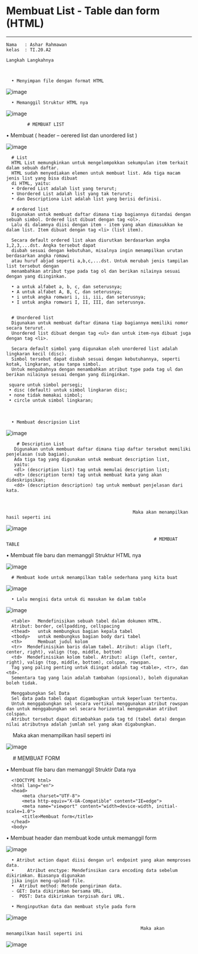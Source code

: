 # Membuat List - Table dan form (HTML)
   ----------------------------------------
    Nama   : Ashar Rahmawan
    kelas  : TI.20.A2

    Langkah Langkahnya 
    


      •	Menyimpan file dengan format HTML

 ![image](https://user-images.githubusercontent.com/72779594/160318882-ecaaefa9-cbb7-4e5c-af9d-7e8bddc6c3a4.png)



      •	Memanggil Struktur HTML nya 

 ![image](https://user-images.githubusercontent.com/72779594/160318899-09bb747c-620b-4730-a11f-2e870b132db5.png)


            # MEMBUAT LIST
            
  •	Membuat ( header – oerered list dan unordered list )

 ![image](https://user-images.githubusercontent.com/72779594/160318969-1085bdfa-8790-4622-a0a7-f772aefebefc.png)

 
      # List 
      HTML List memungkinkan untuk mengelompokkan sekumpulan item terkait dalam sebuah daftar.
      HTML sudah menyediakan elemen untuk membuat list. Ada tiga macam jenis list yang bisa dibuat
      di HTML, yaitu:
      • Ordered List adalah list yang terurut;
      • Unordered List adalah list yang tak terurut;
      • dan Descriptiona List adalah list yang berisi definisi.

      # ordered list 
      Digunakan untuk membuat daftar dimana tiap bagiannya ditandai dengan sebuah simbol. Ordered list dibuat dengan tag <ol>. 
      Lalu di dalamnya diisi dengan item - item yang akan dimasukkan ke dalam list. Item dibuat dengan tag <li> (list item).

      Secara default ordered list akan diurutkan berdasarkan angka 1,2,3,...dst. Angka tersebut dapat
      diubah sesuai dengan kebutuhan, misalnya ingin menampilkan urutan berdasarkan angka romawi
      atau huruf abjad seperti a,b,c,...dst. Untuk merubah jenis tampilan list tersebut dengan
      menambahkan atribut type pada tag ol dan berikan nilainya sesuai dengan yang diinginkan.

      • a untuk alfabet a, b, c, dan seterusnya;
      • A untuk alfabet A, B, C, dan seterusnya;
      • i untuk angka romwari i, ii, iii, dan seterusnya;
      • I untuk angka romwari I, II, III, dan seterusnya.


      # Unordered list 
      Digunakan untuk membuat daftar dimana tiap bagiannya memiliki nomor secara terurut. 
      Unordered list dibuat dengan tag <ul> dan untuk item-nya dibuat juga dengan tag <li>.

      Secara default simbol yang digunakan oleh unordered list adalah lingkaran kecil (disc). 
      Simbol tersebut dapat diubah sesuai dengan kebutuhannya, seperti kotak, lingkaran, atau tanpa simbol. 
      Untuk mengubahnya dengan menambahkan atribut type pada tag ul dan berikan nilainya sesuai dengan yang diinginkan.

     square untuk simbol persegi;
     • disc (default) untuk simbol lingkaran disc;
     • none tidak memakai simbol;
     • circle untuk simbol lingkaran;
 

   
      • Membuat descripsion List

 ![image](https://user-images.githubusercontent.com/72779594/160319031-87fc19ff-51b6-4383-ab08-46da3f1fe3a3.png)

 

        # Description List
       Digunakan untuk membuat daftar dimana tiap daftar tersebut memiliki penjelasan (sub bagian). 
       Ada tiga tag yang digunakan untuk membuat description list,           
       yaitu:
       <dl> (description list) tag untuk memulai description list;
       <dt> (description term) tag untuk membuat kata yang akan dideskripsikan;
       <dd> (description description) tag untuk membuat penjelasan dari kata.
 

                                                    Maka akan menampilkan hasil seperti ini 


 ![image](https://user-images.githubusercontent.com/72779594/160319089-fffcad23-2eb7-4f5d-9fd1-ca830ad9280a.png)


 
                                                            # MEMBUAT TABLE

 •	Membuat file baru dan memanggil Struktur HTML nya 

 ![image](https://user-images.githubusercontent.com/72779594/160319151-1d8f34c5-73c3-4bf9-8753-f66353372f56.png)



      # Membuat kode untuk menampilkan table sederhana yang kita buat 
      
![image](https://user-images.githubusercontent.com/72779594/160319196-0b01f1fc-edd1-4112-a0ca-41b65fa626c6.png)

 
      •	Lalu mengisi data untuk di masukan ke dalam table 

 ![image](https://user-images.githubusercontent.com/72779594/160319217-32a64e0c-6fa2-40f8-9229-3d71a3c68189.png)


      <table> 	Mendefinisikan sebuah tabel dalam dokumen HTML.
      Atribut: border, cellpadding, cellspacing
      <thead> 	untuk membungkus bagian kepala tabel
      <tbody> 	untuk membungkus bagian body dari tabel
      <th> 		Membuat judul kolom
      <tr> 	Mendefinisikan baris dalam tabel. Atribut: align (left, center, right), valign (top, middle, bottom)
      <td> 	Mendefinisikan kolom tabel. Atribut: align (left, center, right), valign (top, middle, bottom), colspan, rowspan.
      Tag yang paling penting untuk diingat adalah tag <table>, <tr>, dan <td>. 
      Sementara tag yang lain adalah tambahan (opsional), boleh digunakan boleh tidak.

      Menggabungkan Sel Data
      Sel data pada tabel dapat digambugkan untuk keperluan tertentu. 
      Untuk menggabungkan sel secara vertikal menggunakan atribut rowspan dan untuk menggabungkan sel secara horizontal menggunakan atribut colspan. 
      Atribut tersebut dapat ditambahkan pada tag td (tabel data) dengan nilai atributnya adalah jumlah sel yang akan digabungkan.
 
                                                   Maka akan menampilkan hasil seperti ini 

 ![image](https://user-images.githubusercontent.com/72779594/160319269-30c6b010-a4de-4677-82b6-5a0999a7607a.png)

 
 
      # MEMBUAT FORM

•	Membuat file baru dan memanggil Struktir Data nya

      <!DOCTYPE html>
      <html lang="en">
      <head>
          <meta charset="UTF-8">
          <meta http-equiv="X-UA-Compatible" content="IE=edge">
          <meta name="viewport" content="width=device-width, initial-scale=1.0">
          <title>Membuat form</title>
      </head>
      <body>


•	Membuat header dan membuat kode untuk memanggil form 

![image](https://user-images.githubusercontent.com/72779594/160319316-7221930a-71c2-4074-93df-ad9a3bb18b12.png)



      •	Atribut action dapat diisi dengan url endpoint yang akan memproses data.
      •     Atribut enctype: Mendefinsikan cara encoding data sebelum dikirimkan. Biasanya digunakan
      jika ingin meng-upload file.
      •	 Atribut method: Metode pengiriman data.
      - GET: Data dikirimkan bersama URL.
      -  POST: Data dikirimkan terpisah dari URL.

      •	Menginputkan data dan membuat style pada form

 ![image](https://user-images.githubusercontent.com/72779594/160319333-5b4b16bb-92ca-4732-98a4-ed7b31e7d52d.png)


                                                       Maka akan menampilkan hasil seperti ini 

 
![image](https://user-images.githubusercontent.com/72779594/160319356-0ec98f2d-8ec0-4c20-8c69-49fb3a150822.png)



